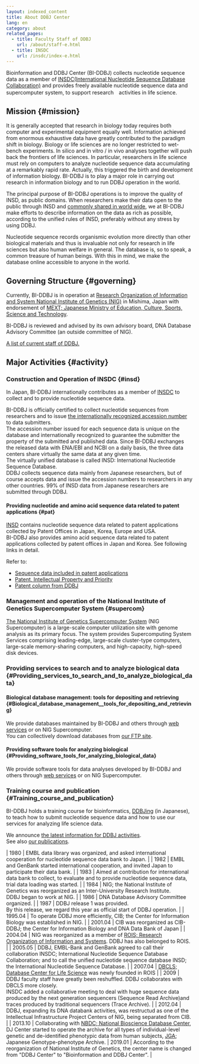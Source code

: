 ```yaml
---
layout: indexed_content
title: About DDBJ Center
lang: en
category: about
related_pages:
  - title: Faculty Staff of DDBJ
    url: /about/staff-e.html
  - title: INSDC
    url: /insdc/index-e.html
---
```


Bioinformation and DDBJ Center (BI-DDBJ) collects nucleotide sequence data as a member of 
[INSDC(International Nucleotide Sequence Database Collaboration)](http://www.insdc.org/ ) 
and provides freely available nucleotide sequence data and supercomputer system, to support research　activities in life science.    

## Mission  {#mission}

It is generally accepted that research in biology today requires both 
computer and experimental equipment equally well. Information achieved 
from enormous exhaustive data have greatly contributed to the paradigm 
shift in biology. Biology or life sciences are no longer restricted to 
wet-bench experiments. In silico and in vitro / in vivo analyses 
together will push back the frontiers of life sciences. In particular, 
researchers in life science must rely on computers to analyze nucleotide 
sequence data accumulating at a remarkably rapid rate. Actually, this 
triggered the birth and development of information biology. BI-DDBJ 
is to play a major role in carrying out research in information biology 
and to run DDBJ operation in the world.    

The principal purpose of BI-DDBJ operations is to improve the quality of
INSD, as public domains. When researchers make their data open to the
public through INSD and 
[commonly shared in world wide](/policies-e.html#copyright ), 
we at BI-DDBJ make efforts to describe information on the data as rich as possible, 
according to the unified rules of INSD, preferably without any stress by using DDBJ.    

Nucleotide sequence records organismic evolution more directly than 
other biological materials and thus is invaluable not only for research 
in life sciences but also human welfare in general. The database is, so 
to speak, a common treasure of human beings. With this in mind, we make 
the database online accessible to anyone in the world.    

## Governing Structure  {#governing}

Currently, BI-DDBJ is in operation at 
[Research Organization of Information and System National Institute of Genetics (NIG)](https://www.nig.ac.jp/nig/) in Mishima, Japan with endorsement of [MEXT; Japanese Ministry of Education, Culture, Sports, Science and Technology](http://www.mext.go.jp/en/).    

BI-DDBJ is reviewed and advised by its own advisory board, 
DNA Database Advisory Committee (an outside committee of NIG).    

[A list of current staff of DDBJ.](/about/staff-e.html)

## Major Activities  {#activity}

### Construction and Operation of INSDC {#insd}

In Japan, BI-DDBJ internationally contributes as a member of 
[INSDC](/insdc/index-e.html) to collect and to provide nucleotide sequence data.  

BI-DDBJ is officially certified to collect nucleotide sequences from researchers and to issue 
[the internationally recognized accession number](/insdc/accessions-e.html) to data submitters.  
The accession number issued for each sequence data is unique on the database and internationally 
recognized to guarantee the submitter the property of the submitted and 
published data. Since BI-DDBJ exchanges the released data with 
ENA/EBI and NCBI on a daily basis, the three data centers share 
virtually the same data at any given time.  
The virtually unified database is called INSD: International Nucleotide Sequence Database.  
DDBJ collects sequence data mainly from Japanese researchers, but of 
course accepts data and issue the accession numbers to researchers in 
any other countries. 99% of INSD data from Japanese researchers are submitted through DDBJ.    

#### Providing nucleotide and amino acid sequence data related to patent applications  {#pat}

[INSD](/insdc/index.html) contains nucleotide sequence data related to 
patent applications collected by Patent Offices in Japan, Korea, Europe and USA.  
BI-DDBJ also provides amino acid sequence data related to patent 
applications collected by patent offices in Japan and Korea. 
See following links in detail.  

Refer to:

- [Sequence data included in patent applications](/ddbj/patent-data-e.html)
- [Patent, Intellectual Property and Priority](/policies-e.html#ownership)
- [Patent column from DDBJ](/activities/patent-e.html)

### Management and operation of the National Institute of Genetics Supercomputer System {#supercom}

[The National Institute of Genetics Supercomputer
System](https://sc.ddbj.nig.ac.jp/en) (NIG Supercomputer) is a
large-scale computer utilization site with genome analysis as its
primary focus. The system provides Supercomputing System Services
comprising leading-edge, large-scale cluster-type computers, large-scale
memory-sharing computers, and high-capacity, high-speed disk devices.

### Providing services to search and to analyze biological data  {#Providing_services_to_search_and_to_analyze_biological_data}

#### Biological database management: tools for depositing and retrieving  {#Biological_database_management__tools_for_depositing_and_retrieving}

We provide databases maintained by BI-DDBJ and others through 
[web services](/services/) or on NIG Supercomputer.  
You can collectively download databases from [our FTP site](/services/).

#### Providing software tools for analyzing biological   {#Providing_software_tools_for_analyzing_biological_data}

We provide software tools for data analyses developed by BI-DDBJ and others 
through [web services](/services-e.html) or on NIG Supercomputer.  

### Training course and publication  {#Training_course_and_publication}

BI-DDBJ holds a training course for bioinformatics, 
[DDBJing](/activities/index.html) (in Japanese), to teach how to submit 
nucleotide sequence data and how to use our services for analyzing life science data.

We announce [the latest information for DDBJ activities](/news/en/index-e.html).  
See also [our publications](/activities/index.html).

| 1980 | EMBL data library was organized, and asked international cooperation for nucleotide sequence data bank to Japan. |
| 1982 | EMBL and GenBank started international cooperation, and invited Japan to participate their data bank. |
| 1983 | Aimed at contribution for international data bank to collect, to evaluate and to provide nucleotide sequence data, trial data loading was started. |
| 1984 | NIG; the National Institute of Genetics was reorganized as an Inter-University Research Institute.<br>DDBJ began to work at NIG. |
| 1986 | DNA Database Advisory Committee organized. |
| 1987 | DDBJ release 1 was provided.<br>By this release, we regard this year as official start of DDBJ operation. |
| 1995.04 | To operate DDBJ more efficiently, CIB; the Center for Information Biology was established in NIG. |
| 2001.04 | CIB was reorganized as CIB-DDBJ; the Center for Information Biology and DNA Data Bank of Japan |
| 2004.04 | NIG was reorganized as a member of [ROIS; Research Organization of Information and Systems](https://www.rois.ac.jp/). DDBJ has also belonged to ROIS. |
| 2005.05 | DDBJ, EMBL-Bank and GenBank agreed to call their collaboration INSDC; International Nucleotide Sequence Database Collaboration; and to call the unified nucleotide sequence database INSD; the International Nucleotide Sequence Database. |
| 2007.04 | [DBCLS; Database Center for Life Science](http://dbcls.rois.ac.jp/en/) was newly founded in ROIS |
| 2009 | DDBJ faculty staff have greatly been reshuffled. DDBJ collaborates with DBCLS more closely.<br>INSDC added a collaborative meeting to deal with huge sequence data produced by the next generation sequencers (Sequence Read Archive)and traces produced by traditional sequencers (Trace Archive). |
| 2012.04 | DDBJ, expanding its DNA databank activities, was restructud as one of the Intellectual Infrastructure Project Centers of NIG, being separated from CIB. |
| 2013.10 | Collaborating with [NBDC; National Bioscience Database Center](https://biosciencedbc.jp/en/), DJ Center started to operate the archive for all types of individual-level genetic and de-identified phenotypic data from human subjects, [JGA](/jga/index-e.html); Japanese Genotype-phenotype Archive. 
| 2019.01 | According to the reorganization of National Institute of Genetics, the center name is changed from "DDBJ Center" to "Bioinformation and DDBJ Center".   |
